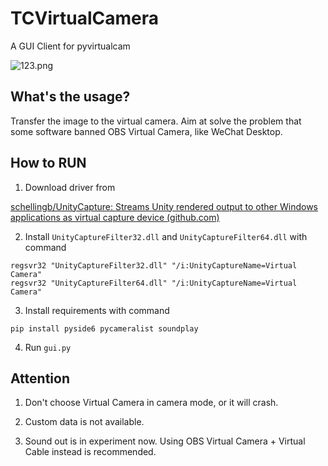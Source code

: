 # TCVirtualCamera
A GUI Client for pyvirtualcam

![123.png](https://krseoul.imgtbl.com/i/2024/07/02/668394280a429.png)

## What's the usage?

Transfer the image to the virtual camera. Aim at solve the problem that some software banned OBS Virtual Camera, like WeChat Desktop.



## How to RUN

1. Download driver from

 [schellingb/UnityCapture: Streams Unity rendered output to other Windows applications as virtual capture device (github.com)](https://github.com/schellingb/UnityCapture)

2. Install `UnityCaptureFilter32.dll` and `UnityCaptureFilter64.dll` with command

```
regsvr32 "UnityCaptureFilter32.dll" "/i:UnityCaptureName=Virtual Camera"
regsvr32 "UnityCaptureFilter64.dll" "/i:UnityCaptureName=Virtual Camera"
```

3. Install requirements with command

```
pip install pyside6 pycameralist soundplay
```

4. Run `gui.py`



## Attention

1. Don't choose Virtual Camera in camera mode, or it will crash.

2. Custom data is not available.
3. Sound out is in experiment now. Using OBS Virtual Camera + Virtual Cable instead is recommended.
